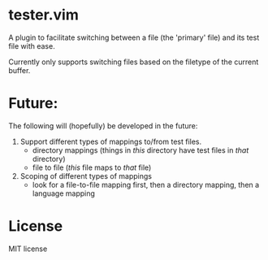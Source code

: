 # tester.vim
A plugin to facilitate switching between a file (the 'primary' file) and its
test file with ease.

Currently only supports switching files based on the filetype of the current
buffer.

# Future:
The following will (hopefully) be developed in the future:
1. Support different types of mappings to/from test files.
    - directory mappings (things in _this_ directory have test files
    in _that_ directory)
    - file to file (_this_ file maps to _that_ file)
2. Scoping of different types of mappings
    - look for a file-to-file mapping first, then a directory 
    mapping, then a language mapping

# License
MIT license
